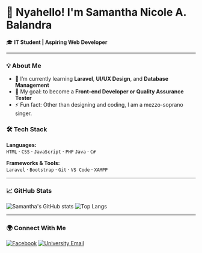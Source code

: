 

<!--
**nixzylx/nixzylx** is a ✨ _special_ ✨ repository because its `README.md` (this file) appears on your GitHub profile.

Here are some ideas to get you started:

- 🔭 I’m currently working on ...
- 🌱 I’m currently learning ...
- 👯 I’m looking to collaborate on ...
- 🤔 I’m looking for help with ...
- 💬 Ask me about ...
- 📫 How to reach me: ...
- 😄 Pronouns: ...
- ⚡ Fun fact: ...
-->
# 👋 Nyahello! I'm Samantha Nicole A. Balandra

🎓 **IT Student | Aspiring Web Developer**
 
---

### 💡 About Me
- 🌱 I’m currently learning **Laravel**, **UI/UX Design**, and **Database Management**
- 🎯 My goal: to become a **Front-end Developer or Quality Assurance Tester**
- ⚡ Fun fact: Other than designing and coding, I am a mezzo-soprano singer.



### 🛠️ Tech Stack
**Languages:**  
`HTML` · `CSS` · `JavaScript` · `PHP`  `Java` · `C#`

**Frameworks & Tools:**  
`Laravel` · `Bootstrap` · `Git` · `VS Code` · `XAMPP`

---

### 📈 GitHub Stats
![Samantha's GitHub stats](https://github-readme-stats.vercel.app/api?username=nixzylx&show_icons=true&theme=tokyonight)
![Top Langs](https://github-readme-stats.vercel.app/api/top-langs/?username=nixzylx&layout=compact&theme=tokyonight)

---

### 🌍 Connect With Me
[![Facebook](https://img.shields.io/badge/Facebook-%231877F2.svg?&style=flat&logo=facebook&logoColor=white)](https://www.facebook.com/samnics23/)      [![University Email](https://img.shields.io/badge/Email-D14836?style=flat&logo=gmail&logoColor=white)](mailto:s.balandra.547031@umindanao.edu.ph)
<!--[![LinkedIn](https://img.shields.io/badge/LinkedIn-%230077B5.svg?&style=flat&logo=linkedin&logoColor=white)](https://linkedin.com/in/YOURPROFILE)-->
<!--⭐ **"Code. Learn. Build. Repeat."**-->

